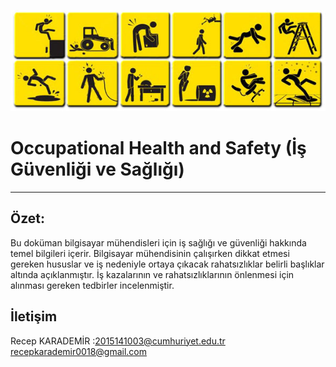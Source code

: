 ﻿![ISG](safetyicons_3.jpg)
# Occupational Health and Safety (İş Güvenliği ve Sağlığı)
____________________________________________________________________________________________________________________________________

Özet:
------------------------------

Bu doküman bilgisayar mühendisleri için iş sağlığı ve güvenliği hakkında temel bilgileri içerir.
Bilgisayar mühendisinin çalışırken dikkat etmesi gereken hususlar ve iş nedeniyle ortaya çıkacak rahatsızlıklar belirli başlıklar altında açıklanmıştır.
İş kazalarının ve rahatsızlıklarının önlenmesi için alınması gereken tedbirler incelenmiştir.



İletişim
------------------------------

Recep KARADEMİR :2015141003@cumhuriyet.edu.tr<br>
recepkarademir0018@gmail.com